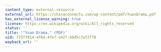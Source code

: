 ```yaml
---
content_type: external-resource
external_url: https://chinaconnectu.com/wp-content/pdf/YuanDrama.pdf
has_external_license_warning: true
license: https://en.wikipedia.org/wiki/All_rights_reserved
status: ''
title: '"Yuan Drama." (PDF)'
uid: 725ff014-4f8d-4fe7-a427-69d5c7af2f78
wayback_url: ''
---
```

